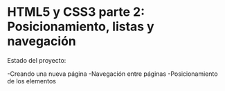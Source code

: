 <h1>HTML5 y CSS3 parte 2: Posicionamiento, listas y navegación</h1>

Estado del proyecto:

-Creando una nueva página
-Navegación entre páginas
-Posicionamiento de los elementos
